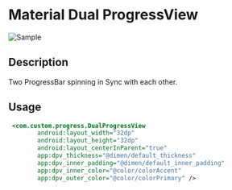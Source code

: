 # Material Dual ProgressView
![Sample](https://raw.github.com/pollux-/DualProgressBar/master/raw/anim.gif)

## Description
Two ProgressBar spinning in Sync with each other.
## Usage
```xml
 <com.custom.progress.DualProgressView
        android:layout_width="32dp"
        android:layout_height="32dp"
        android:layout_centerInParent="true"
        app:dpv_thickness="@dimen/default_thickness"
        app:dpv_inner_padding="@dimen/default_inner_padding"
        app:dpv_inner_color="@color/colorAccent"
        app:dpv_outer_color="@color/colorPrimary" />
```

